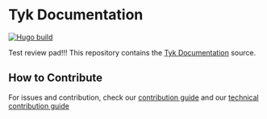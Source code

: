 # Tyk Documentation

[![Hugo build](https://github.com/letzya/tyk-docs/actions/workflows/ci.yaml/badge.svg)](https://github.com/letzya/tyk-docs/actions/workflows/ci.yaml)

Test review pad!!!
This repository contains the [Tyk Documentation](https://tyk.io/docs/) source.

## How to Contribute
For issues and contribution, check our [contribution guide](./CONTRIBUTING.md) and our [technical contribution guide](./CONTRIBUTING-TECHNICAL-GUIDE.md)

